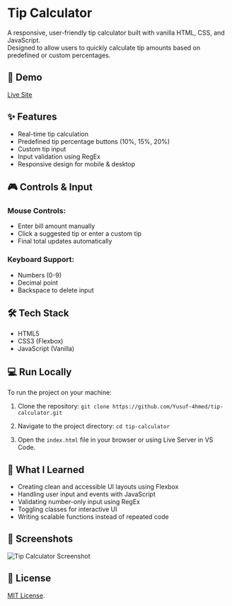 # Tip Calculator

A responsive, user-friendly tip calculator built with vanilla HTML, CSS, and JavaScript.  
Designed to allow users to quickly calculate tip amounts based on predefined or custom percentages.

## 🔗 Demo

[Live Site](https://yusuf-4hmed.github.io/tip-calculator/)

## ✨ Features

- Real-time tip calculation
- Predefined tip percentage buttons (10%, 15%, 20%)
- Custom tip input
- Input validation using RegEx
- Responsive design for mobile & desktop

## 🎮 Controls & Input

### Mouse Controls:
- Enter bill amount manually
- Click a suggested tip or enter a custom tip
- Final total updates automatically

### Keyboard Support:
- Numbers (0-9)
- Decimal point
- Backspace to delete input

## 🛠 Tech Stack

- HTML5
- CSS3 (Flexbox)
- JavaScript (Vanilla)

## 💻 Run Locally

To run the project on your machine:

1. Clone the repository:
`git clone https://github.com/Yusuf-4hmed/tip-calculator.git`

2. Navigate to the project directory:
`cd tip-calculator`

3. Open the `index.html` file in your browser or using Live Server in VS Code.

## 🧠 What I Learned

- Creating clean and accessible UI layouts using Flexbox
- Handling user input and events with JavaScript
- Validating number-only input using RegEx
- Toggling classes for interactive UI
- Writing scalable functions instead of repeated code

## 📸 Screenshots

![Tip Calculator Screenshot](https://via.placeholder.com/468x300?text=Add+Real+Screenshot+Here)

## 📄 License

[MIT License](https://choosealicense.com/licenses/mit/).
